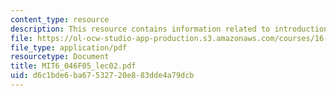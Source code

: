 ```yaml
---
content_type: resource
description: This resource contains information related to introduction to algorithms.
file: https://ol-ocw-studio-app-production.s3.amazonaws.com/courses/16-410-principles-of-autonomy-and-decision-making-fall-2010/d6c1bde6ba67532720e883dde4a79dcb_MIT6_046F05_lec02.pdf
file_type: application/pdf
resourcetype: Document
title: MIT6_046F05_lec02.pdf
uid: d6c1bde6-ba67-5327-20e8-83dde4a79dcb
---
```

